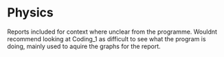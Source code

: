 # Physics

Reports included for context where unclear from the programme. 
Wouldnt recommend looking at Coding_1 as difficult to see what the program is doing, mainly used to aquire the graphs for the report. 

